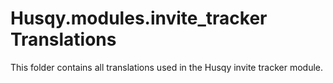 # Husqy.modules.invite_tracker Translations

This folder contains all translations used in the Husqy invite tracker module.
